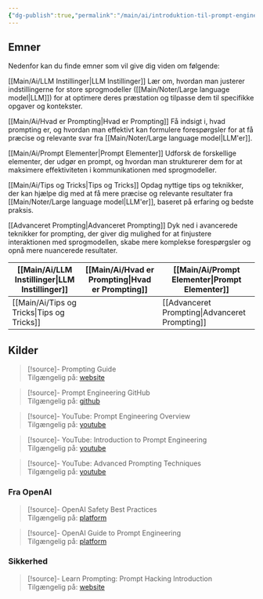 ```yaml
---
{"dg-publish":true,"permalink":"/main/ai/introduktion-til-prompt-engineering/","dgHomeLink":"false","dgShowBacklinks":"false","dgShowFileTree":"false","dgEnableSearch":"false","created":"2024-12-02T09:20:43.507+01:00"}
---
```


## Emner
Nedenfor kan du finde emner som vil give dig viden om følgende:

[[Main/Ai/LLM Instillinger\|LLM Instillinger]]
Lær om, hvordan man justerer indstillingerne for store sprogmodeller ([[Main/Noter/Large language model\|LLM]]) for at optimere deres præstation og tilpasse dem til specifikke opgaver og kontekster.

[[Main/Ai/Hvad er Prompting\|Hvad er Prompting]]
Få indsigt i, hvad prompting er, og hvordan man effektivt kan formulere forespørgsler for at få præcise og relevante svar fra [[Main/Noter/Large language model\|LLM'er]].

[[Main/Ai/Prompt Elementer\|Prompt Elementer]]
Udforsk de forskellige elementer, der udgør en prompt, og hvordan man strukturerer dem for at maksimere effektiviteten i kommunikationen med sprogmodeller.

[[Main/Ai/Tips og Tricks\|Tips og Tricks]]
Opdag nyttige tips og teknikker, der kan hjælpe dig med at få mere præcise og relevante resultater fra [[Main/Noter/Large language model\|LLM'er]], baseret på erfaring og bedste praksis.

[[Advanceret Prompting\|Advanceret Prompting]]
Dyk ned i avancerede teknikker for prompting, der giver dig mulighed for at finjustere interaktionen med sprogmodellen, skabe mere komplekse forespørgsler og opnå mere nuancerede resultater.

| [[Main/Ai/LLM Instillinger\|LLM Instillinger]] | [[Main/Ai/Hvad er Prompting\|Hvad er Prompting]] | [[Main/Ai/Prompt Elementer\|Prompt Elementer]]     |
| -------------------- | --------------------- | ------------------------ |
| [[Main/Ai/Tips og Tricks\|Tips og Tricks]]   |                       | [[Advanceret Prompting\|Advanceret Prompting]] |

## Kilder

> [!source]- Prompting Guide  
> Tilgængelig på: [website](https://www.promptingguide.ai/)

> [!source]- Prompt Engineering GitHub  
> Tilgængelig på: [github](https://github.com/brexhq/prompt-engineering?tab=readme-ov-file#markdown-tables)

> [!source]- YouTube: Prompt Engineering Overview  
> Tilgængelig på: [youtube](https://www.youtube.com/watch?v=1c9iyoVIwDs)

> [!source]- YouTube: Introduction to Prompt Engineering  
> Tilgængelig på: [youtube](https://www.youtube.com/watch?v=_ZvnD73m40o)

> [!source]- YouTube: Advanced Prompting Techniques  
> Tilgængelig på: [youtube](https://www.youtube.com/watch?v=T9aRN5JkmL8)

### Fra OpenAI

> [!source]- OpenAI Safety Best Practices  
> Tilgængelig på: [platform](https://platform.openai.com/docs/guides/safety-best-practices)

> [!source]- OpenAI Guide to Prompt Engineering  
> Tilgængelig på: [platform](https://platform.openai.com/docs/guides/prompt-engineering)

### Sikkerhed

> [!source]- Learn Prompting: Prompt Hacking Introduction  
> Tilgængelig på: [website](https://learnprompting.org/docs/prompt_hacking/introduction)
